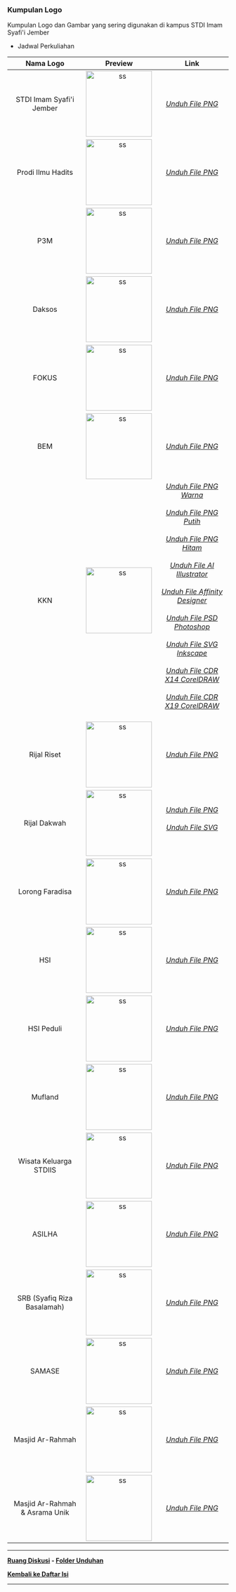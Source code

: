 

### Kumpulan Logo

Kumpulan Logo dan Gambar yang sering digunakan di kampus STDI Imam Syafi'i Jember

- Jadwal Perkuliahan

| Nama Logo | Preview | Link |
| :-------: | :-----: | :--: |
| STDI Imam Syafi'i Jember | <img src="http://github.com/helmiau/stdiis/releases/download/lainnya/logo-stdiis.png" alt="ss" class="center" width="150px"> | *[Unduh File PNG](https://github.com/helmiau/stdiis/releases/download/lainnya/logo-stdiis.png)* |
| Prodi Ilmu Hadits | <img src="http://github.com/helmiau/stdiis/releases/download/lainnya/logo-prodihadis.png" alt="ss" class="center" width="150px"> | *[Unduh File PNG](https://github.com/helmiau/stdiis/releases/download/lainnya/logo-prodihadis.png)* |
| P3M | <img src="http://github.com/helmiau/stdiis/releases/download/lainnya/logo-p3m.png" alt="ss" class="center" width="150px"> | *[Unduh File PNG](https://github.com/helmiau/stdiis/releases/download/lainnya/logo-p3m.png)* |
| Daksos | <img src="http://github.com/helmiau/stdiis/releases/download/lainnya/logo-daksos.png" alt="ss" class="center" width="150px"> | *[Unduh File PNG](https://github.com/helmiau/stdiis/releases/download/lainnya/logo-daksos.png)* |
| FOKUS | <img src="http://github.com/helmiau/stdiis/releases/download/lainnya/logo-fokus.png" alt="ss" class="center" width="150px"> | *[Unduh File PNG](https://github.com/helmiau/stdiis/releases/download/lainnya/logo-fokus.png)* |
| BEM | <img src="http://github.com/helmiau/stdiis/releases/download/lainnya/logo-bem.png" alt="ss" class="center" width="150px"> | *[Unduh File PNG](https://github.com/helmiau/stdiis/releases/download/lainnya/logo-bem.png)* |
| KKN | <img src="http://github.com/helmiau/stdiis/releases/download/lainnya/Logo-KKN-Warna.png" alt="ss" class="center" width="150px"> | *[Unduh File PNG Warna](https://github.com/helmiau/stdiis/releases/download/lainnya/Logo-KKN-Warna.png)*<br><br>*[Unduh File PNG Putih](https://github.com/helmiau/stdiis/releases/download/lainnya/Logo-KKN-Putih.png)*<br><br>*[Unduh File PNG Hitam](https://github.com/helmiau/stdiis/releases/download/lainnya/Logo-KKN-Hitam.png)*<br><br>*[Unduh File AI Illustrator](https://github.com/helmiau/stdiis/releases/download/lainnya/Logo-KKN-Illustrator.ai)*<br><br>*[Unduh File Affinity Designer](https://github.com/helmiau/stdiis/releases/download/lainnya/Logo-KKN-AffinityDesigner.afdesign)*<br><br>*[Unduh File PSD Photoshop](https://github.com/helmiau/stdiis/releases/download/lainnya/Logo-KKN-Photoshop.psd)*<br><br>*[Unduh File SVG Inkscape](https://github.com/helmiau/stdiis/releases/download/lainnya/Logo-KKN-Inkscape.svg)*<br><br>*[Unduh File CDR X14 CorelDRAW](https://github.com/helmiau/stdiis/releases/download/lainnya/Logo-KKN-x14.cdr)*<br><br>*[Unduh File CDR X19 CorelDRAW](https://github.com/helmiau/stdiis/releases/download/lainnya/Logo-KKN-x19.cdr)*<br><br> |
| Rijal Riset | <img src="http://github.com/helmiau/stdiis/releases/download/lainnya/logo-rijal-riset.png" alt="ss" class="center" width="150px"> | *[Unduh File PNG](https://github.com/helmiau/stdiis/releases/download/lainnya/logo-rijal-riset.png)* |
| Rijal Dakwah | <img src="http://github.com/helmiau/stdiis/releases/download/lainnya/logo-rijal-dakwah.png" alt="ss" class="center" width="150px"> | *[Unduh File PNG](https://github.com/helmiau/stdiis/releases/download/lainnya/logo-rijal-dakwah.png)*<br><br>*[Unduh File SVG](https://github.com/helmiau/stdiis/releases/download/lainnya/logo-rijal-dakwah.svg)*<br><br> |
| Lorong Faradisa | <img src="http://github.com/helmiau/stdiis/releases/download/lainnya/logo-lorong-faradisa.png" alt="ss" class="center" width="150px"> | *[Unduh File PNG](https://github.com/helmiau/stdiis/releases/download/lainnya/logo-lorong-faradisa.png)* |
| HSI | <img src="http://github.com/helmiau/stdiis/releases/download/lainnya/logo-hsi.png" alt="ss" class="center" width="150px"> | *[Unduh File PNG](https://github.com/helmiau/stdiis/releases/download/lainnya/logo-hsi.png)* |
| HSI Peduli | <img src="http://github.com/helmiau/stdiis/releases/download/lainnya/logo-hsi-peduli.png" alt="ss" class="center" width="150px"> | *[Unduh File PNG](https://github.com/helmiau/stdiis/releases/download/lainnya/logo-hsi-peduli.png)* |
| Mufland | <img src="http://github.com/helmiau/stdiis/releases/download/lainnya/logo-mufland.png" alt="ss" class="center" width="150px"> | *[Unduh File PNG](https://github.com/helmiau/stdiis/releases/download/lainnya/logo-mufland.png)* |
| Wisata Keluarga STDIIS | <img src="http://github.com/helmiau/stdiis/releases/download/lainnya/logo-wisata-keluarga-stdiis.png" alt="ss" class="center" width="150px"> | *[Unduh File PNG](https://github.com/helmiau/stdiis/releases/download/lainnya/logo-wisata-keluarga-stdiis.png)* |
| ASILHA | <img src="http://github.com/helmiau/stdiis/releases/download/lainnya/logo-asilha.png" alt="ss" class="center" width="150px"> | *[Unduh File PNG](https://github.com/helmiau/stdiis/releases/download/lainnya/logo-asilha.png)* |
| SRB (Syafiq Riza Basalamah) | <img src="http://github.com/helmiau/stdiis/releases/download/lainnya/logo-syafiq-riza-basalamah-srb.jpg" alt="ss" class="center" width="150px"> | *[Unduh File PNG](https://github.com/helmiau/stdiis/releases/download/lainnya/logo-syafiq-riza-basalamah-srb.jpg)* |
| SAMASE | <img src="http://github.com/helmiau/stdiis/releases/download/lainnya/logo-samase.png" alt="ss" class="center" width="150px"> | *[Unduh File PNG](https://github.com/helmiau/stdiis/releases/download/lainnya/logo-samase.png)* |
| Masjid Ar-Rahmah | <img src="http://github.com/helmiau/stdiis/releases/download/lainnya/masjid-arrohmah-preview.png" alt="ss" class="center" width="150px"> | *[Unduh File PNG](https://github.com/helmiau/stdiis/releases/download/lainnya/masjid-arrohmah-full.png)* |
| Masjid Ar-Rahmah & Asrama Unik | <img src="http://github.com/helmiau/stdiis/releases/download/lainnya/gb_pembukaan.png" alt="ss" class="center" width="150px"> | *[Unduh File PNG](https://github.com/helmiau/stdiis/releases/download/lainnya/gb_pembukaan.png)* |


<!-- | NAMALOGO | PREV | LINK | -->

***
**[Ruang Diskusi](https://github.com/helmiau/stdiis/discussions/20) - [Folder Unduhan](https://github.com/helmiau/stdiis/releases/tag/lainnya)**

**[Kembali ke Daftar Isi](#daftar-isi)**

***
